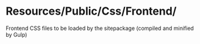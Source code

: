# Resources/Public/Css/Frontend/

Frontend CSS files to be loaded by the sitepackage (compiled and minified by Gulp)